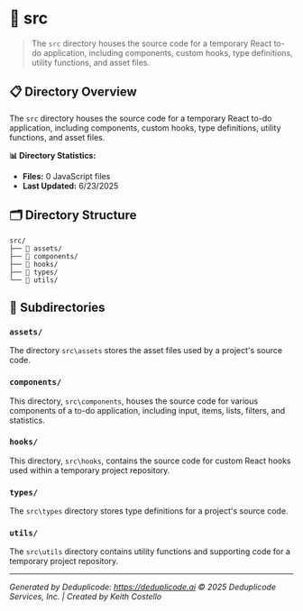 # 📁 src

> The `src` directory houses the source code for a temporary React to-do application, including components, custom hooks, type definitions, utility functions, and asset files.

## 📋 Directory Overview

The `src` directory houses the source code for a temporary React to-do application, including components, custom hooks, type definitions, utility functions, and asset files.

**📊 Directory Statistics:**
- **Files:** 0 JavaScript files
- **Last Updated:** 6/23/2025

## 🗂 Directory Structure

```
src/
├── 📁 assets/
├── 📁 components/
├── 📁 hooks/
├── 📁 types/
└── 📁 utils/
```

## 📁 Subdirectories

### `assets/`
The directory `src\assets` stores the asset files used by a project's source code.

### `components/`
This directory, `src\components`, houses the source code for various components of a to-do application, including input, items, lists, filters, and statistics.

### `hooks/`
This directory, `src\hooks`, contains the source code for custom React hooks used within a temporary project repository.

### `types/`
The `src\types` directory stores type definitions for a project's source code.

### `utils/`
The `src\utils` directory contains utility functions and supporting code for a temporary project repository.

---

*Generated by Deduplicode: https://deduplicode.ai*
*© 2025 Deduplicode Services, Inc. | Created by Keith Costello*
